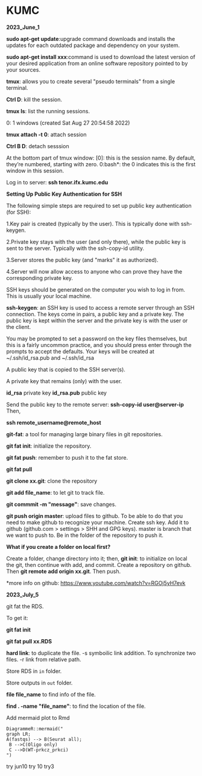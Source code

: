# KUMC


**2023_June_1**

**sudo apt-get update**:upgrade command downloads and installs the updates for each outdated package and dependency on your system.

**sudo apt-get install xxx**:command is used to download the latest version of your desired application from an online software repository pointed to by your sources.

**tmux**: allows you to create several "pseudo terminals" from a single terminal.

**Ctrl D**: kill the session.

**tmux ls**: list the running sessions.

0: 1 windows (created Sat Aug 27 20:54:58 2022)

**tmux attach -t 0**: attach session

**Ctrl B D**: detach sesssion

At the bottom part of tmux window: [0]: this is the session name. By default, they’re numbered, starting with zero. 0:bash*: the 0 indicates this is the first window in this session.

Log in to server: **ssh tenor.ifx.kumc.edu**

**Setting Up Public Key Authentication for SSH**

The following simple steps are required to set up public key authentication (for SSH):

1.Key pair is created (typically by the user). This is typically done with ssh-keygen.

2.Private key stays with the user (and only there), while the public key is sent to the server. Typically with the ssh-copy-id utility.

3.Server stores the public key (and "marks" it as authorized).

4.Server will now allow access to anyone who can prove they have the corresponding private key.

SSH keys should be generated on the computer you wish to log in from. This is usually your local machine.

**ssh-keygen**: an SSH key is used to access a remote server through an SSH connection. The keys come in pairs, a public key and a private key. The public key is kept within the server and the private key is with the user or the client.

You may be prompted to set a password on the key files themselves, but this is a fairly uncommon practice, and you should press enter through the prompts to accept the defaults. Your keys will be created at ~/.ssh/id_rsa.pub and ~/.ssh/id_rsa

A public key that is copied to the SSH server(s). 

A private key that remains (only) with the user.

**id_rsa** private key
**id_rsa.pub** public key

Send the public key to the remote server:
**ssh-copy-id user@server-ip**
Then,

**ssh remote_username@remote_host**

**git-fat**: a tool for managing large binary files in git repositories.

**git fat init**: initialize the repository. 

**git fat push**: remember to push it to the fat store.

**git fat pull**

**git clone xx.git**: clone the repository

**git add file_name**: to let git to track file.

**git commmit -m "message"**: save changes.

**git push origin master**: upload files to github. To be able to do that you need to make github to recognize your machine. Create ssh key. Add it to github (github.com > settings > SHH and GPG keys). master is branch that we want to push to. Be in the folder of the repository to push it.

**What if you create a folder on local first?**

Create a folder, change directory into it; then, **git init**: to initialize on local the git, then continue with add, and commit. Create a repository on github. Then **git remote add origin xx.git**. Then push.

*more info on github: https://www.youtube.com/watch?v=RGOj5yH7evk 

**2023_July_5**

git fat the RDS.

To get it:

**git fat init**

**git fat pull xx.RDS**

**hard link**: to duplicate the file. -s symboilic link addition. To synchronize two files. -r link from relative path.

Store RDS in `in` folder.

Store outputs in `out` folder.

**file file_name** to find info of the file.

**find . -name "file_name"**: to find the location of the file.

Add mermaid plot to Rmd
```{r}
DiagrammeR::mermaid("
graph LR;
A(fastqs) --> B(Seurat all);
 B -->C(Oligo only)
 C -->D(WT-prkcz_prkci)
")
```
try jun10
try 10
try3


